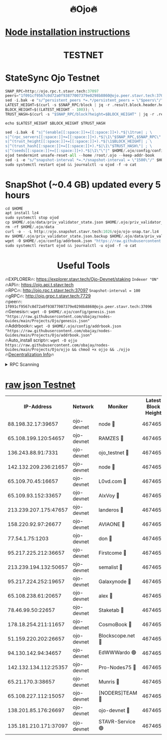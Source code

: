 <h1 align="center"> 🔥Ojo🔥</h1>

[Node installation instructions](https://github.com/obajay/nodes-Guides/tree/main/Projects/Ojo)
=

<h1 align="center"> TESTNET</h1>

# StateSync Ojo Testnet
```python
SNAP_RPC=http://ojo.rpc.t.stavr.tech:37097
peers="1f091cf9567c0d72a0f93877007379e0298b8860@ojo.peer.stavr.tech:37096"
sed -i.bak -e "s/^persistent_peers *=.*/persistent_peers = \"$peers\"/" $HOME/.ojo/config/config.toml
LATEST_HEIGHT=$(curl -s $SNAP_RPC/block | jq -r .result.block.header.height); \
BLOCK_HEIGHT=$((LATEST_HEIGHT - 100)); \
TRUST_HASH=$(curl -s "$SNAP_RPC/block?height=$BLOCK_HEIGHT" | jq -r .result.block_id.hash)

echo $LATEST_HEIGHT $BLOCK_HEIGHT $TRUST_HASH

sed -i.bak -E "s|^(enable[[:space:]]+=[[:space:]]+).*$|\1true| ; \
s|^(rpc_servers[[:space:]]+=[[:space:]]+).*$|\1\"$SNAP_RPC,$SNAP_RPC\"| ; \
s|^(trust_height[[:space:]]+=[[:space:]]+).*$|\1$BLOCK_HEIGHT| ; \
s|^(trust_hash[[:space:]]+=[[:space:]]+).*$|\1\"$TRUST_HASH\"| ; \
s|^(seeds[[:space:]]+=[[:space:]]+).*$|\1\"\"|" $HOME/.ojo/config/config.toml
ojod tendermint unsafe-reset-all --home /root/.ojo --keep-addr-book
sed -i -e "s/^snapshot-interval *=.*/snapshot-interval = \"1500\"/" $HOME/.ojo/config/app.toml
sudo systemctl restart ojod && journalctl -u ojod -f -o cat
```
# SnapShot (~0.4 GB) updated every 5 hours
```python
cd $HOME
apt install lz4
sudo systemctl stop ojod
cp $HOME/.ojo/data/priv_validator_state.json $HOME/.ojo/priv_validator_state.json.backup
rm -rf $HOME/.ojo/data
curl -o - -L http://ojo.snapshot.stavr.tech:1026/ojo/ojo-snap.tar.lz4 | lz4 -c -d - | tar -x -C $HOME/.ojo --strip-components 2
mv $HOME/.ojo/priv_validator_state.json.backup $HOME/.ojo/data/priv_validator_state.json
wget -O $HOME/.ojo/config/addrbook.json "https://raw.githubusercontent.com/obajay/nodes-Guides/main/Projects/Ojo/addrbook.json"
sudo systemctl restart ojod && journalctl -u ojod -f -o cat
```
 <h1 align="center"> Useful Tools</h1>

🔥EXPLORER🔥:        https://explorer.stavr.tech/Ojo-Devnet/staking        `Indexer "ON"` \
🔥API🔥:                     https://ojo.api.t.stavr.tech \
🔥RPC🔥:                    http://ojo.rpc.t.stavr.tech:37097              `Snapshot-interval = 100` \
🔥gRPC🔥:                  http://ojo.grpc.t.stavr.tech:7729 \
🔥peer🔥:                   `1f091cf9567c0d72a0f93877007379e0298b8860@ojo.peer.stavr.tech:37096` \
🔥Genesis🔥:    ```wget -O $HOME/.ojo/config/genesis.json "https://raw.githubusercontent.com/obajay/nodes-Guides/main/Projects/Ojo/genesis.json"``` \
🔥Addrbook🔥:    ```wget -O $HOME/.ojo/config/addrbook.json "https://raw.githubusercontent.com/obajay/nodes-Guides/main/Projects/Ojo/addrbook.json"``` \
🔥Auto_install script🔥: ```wget -O ojjo https://raw.githubusercontent.com/obajay/nodes-Guides/main/Projects/Ojo/ojjo && chmod +x ojjo && ./ojjo``` \
🔥[Decentralization Info](https://github.com/obajay/StateSync-snapshots/tree/main/Projects/Ojo/Decentralization)🔥



<details>
<summary>RPC Scanning</summary>

<h2 align="center"> We scan nodes in real time every 4 hours. And we provide the final result of RPC endpoints.
We cannot influence the operation of these nodes in any way. </h2>


```python
If Voting Power is higher than 0 --> then the Node is a validator of the network and may be subject to attack and be a potential threat to the chain.
```
```python
We marked such validators with a red symbol
```

</details>

[raw json Testnet](https://rpc-check.ojot.stavr.tech/ojot/rpc-ojot-result.json)
=


<table><tr><th>IP-Address</th><th>Network</th><th>Moniker</th><th>Latest Block Height</th><th>Earliest Block Height</th><th>Catching Up</th><th>Tx Index</th><th>Voting Power</th><th>Scan Time</th></tr><tr><td>88.198.32.17:39657</td><td>ojo-devnet</td><td>node 🔴</td><td>4674657</td><td>300001</td><td>False</td><td>on</td><td>65654</td><td>2023-12-26T19:37:13.762598465UTC</td></tr><tr><td>65.108.199.120:54657</td><td>ojo-devnet</td><td>RAMZES 🔴</td><td>4674652</td><td>306156</td><td>False</td><td>on</td><td>15420</td><td>2023-12-26T19:36:45.416027810UTC</td></tr><tr><td>136.243.88.91:7331</td><td>ojo-devnet</td><td>ojo_testnet 🔴</td><td>4674653</td><td>308845</td><td>False</td><td>on</td><td>1000</td><td>2023-12-26T19:36:51.897382995UTC</td></tr><tr><td>142.132.209.236:21657</td><td>ojo-devnet</td><td>node 🔴</td><td>4674656</td><td>350001</td><td>False</td><td>on</td><td>1999</td><td>2023-12-26T19:37:10.621995027UTC</td></tr><tr><td>65.109.70.45:16657</td><td>ojo-devnet</td><td>L0vd.com 🔴</td><td>4674658</td><td>695918</td><td>False</td><td>off</td><td>998</td><td>2023-12-26T19:37:21.552266728UTC</td></tr><tr><td>65.109.93.152:33657</td><td>ojo-devnet</td><td>AlxVoy 🔴</td><td>4674656</td><td>2319801</td><td>False</td><td>on</td><td>4536782</td><td>2023-12-26T19:37:10.298313642UTC</td></tr><tr><td>213.239.207.175:47657</td><td>ojo-devnet</td><td>landeros 🔴</td><td>4674655</td><td>2714001</td><td>False</td><td>off</td><td>11083</td><td>2023-12-26T19:37:02.776613421UTC</td></tr><tr><td>158.220.92.97:26677</td><td>ojo-devnet</td><td>AVIAONE 🔴</td><td>4674655</td><td>2754001</td><td>False</td><td>on</td><td>13867</td><td>2023-12-26T19:37:02.516428500UTC</td></tr><tr><td>77.54.1.75:1203</td><td>ojo-devnet</td><td>don 🔴</td><td>4674657</td><td>2906401</td><td>False</td><td>on</td><td>10</td><td>2023-12-26T19:37:13.511869453UTC</td></tr><tr><td>95.217.225.212:36657</td><td>ojo-devnet</td><td>Firstcome 🔴</td><td>4674653</td><td>2985946</td><td>False</td><td>on</td><td>13566</td><td>2023-12-26T19:36:51.639247935UTC</td></tr><tr><td>213.239.194.132:50657</td><td>ojo-devnet</td><td>semalist 🔴</td><td>4674652</td><td>3223522</td><td>False</td><td>on</td><td>19037</td><td>2023-12-26T19:36:45.677411130UTC</td></tr><tr><td>95.217.224.252:19657</td><td>ojo-devnet</td><td>Galaxynode 🔴</td><td>4674657</td><td>3685492</td><td>False</td><td>on</td><td>11888</td><td>2023-12-26T19:37:18.469057126UTC</td></tr><tr><td>65.108.238.61:20657</td><td>ojo-devnet</td><td>alex 🔴</td><td>4674652</td><td>4158001</td><td>False</td><td>on</td><td>11359</td><td>2023-12-26T19:36:45.105466984UTC</td></tr><tr><td>78.46.99.50:22657</td><td>ojo-devnet</td><td>Staketab 🔴</td><td>4674658</td><td>4254801</td><td>False</td><td>on</td><td>1276</td><td>2023-12-26T19:37:21.833548144UTC</td></tr><tr><td>178.18.254.211:11657</td><td>ojo-devnet</td><td>CosmoBook 🔴</td><td>4674656</td><td>4392001</td><td>False</td><td>off</td><td>1057</td><td>2023-12-26T19:37:12.997071517UTC</td></tr><tr><td>51.159.220.202:26657</td><td>ojo-devnet</td><td>Blockscope.net 🔴</td><td>4674651</td><td>4425001</td><td>False</td><td>on</td><td>981</td><td>2023-12-26T19:36:44.728007265UTC</td></tr><tr><td>94.130.142.94:34657</td><td>ojo-devnet</td><td>EdWWWardo 🟢</td><td>4674655</td><td>4438946</td><td>False</td><td>on</td><td>0</td><td>2023-12-26T19:37:05.820464001UTC</td></tr><tr><td>142.132.134.112:25357</td><td>ojo-devnet</td><td>Pro-Nodes75 🔴</td><td>4674652</td><td>4574652</td><td>False</td><td>on</td><td>24651</td><td>2023-12-26T19:36:48.743953719UTC</td></tr><tr><td>65.21.170.3:38657</td><td>ojo-devnet</td><td>Munris 🔴</td><td>4674653</td><td>4574653</td><td>False</td><td>off</td><td>20123</td><td>2023-12-26T19:36:51.219080383UTC</td></tr><tr><td>65.108.227.112:15057</td><td>ojo-devnet</td><td>[NODERS]TEAM 🔴</td><td>4674658</td><td>4574658</td><td>False</td><td>off</td><td>9999</td><td>2023-12-26T19:37:18.886660327UTC</td></tr><tr><td>138.201.85.176:26697</td><td>ojo-devnet</td><td>ojo-devnet 🔴</td><td>4674658</td><td>4574658</td><td>False</td><td>on</td><td>1000024000</td><td>2023-12-26T19:37:21.215021915UTC</td></tr><tr><td>135.181.210.171:37097</td><td>ojo-devnet</td><td>STAVR-Service 🟢</td><td>4674652</td><td>4673801</td><td>False</td><td>on</td><td>0</td><td>2023-12-26T19:36:46.299373057UTC</td></tr></table>
